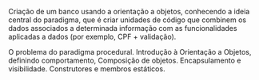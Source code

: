 Criação de um banco usando a orientação a objetos,
conhecendo a ideia central do paradigma,
que é criar unidades de código que combinem os dados associados a determinada informação com as funcionalidades aplicadas
a dados (por exemplo, CPF + validação).


O problema do paradigma procedural.
Introdução à Orientação a Objetos,
definindo comportamento,
Composição de objetos.
Encapsulamento e visibilidade.
Construtores e membros estáticos.
